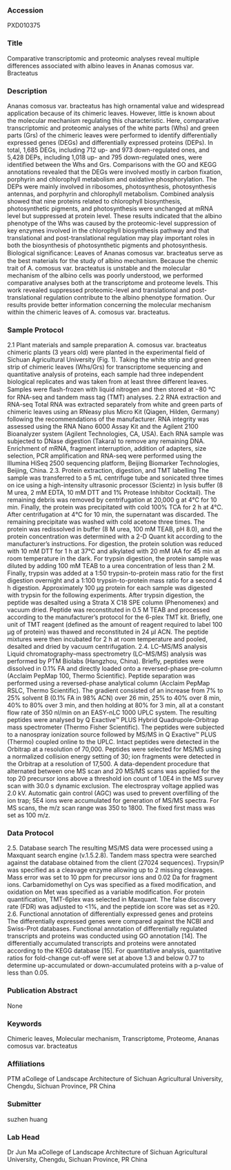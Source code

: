 ### Accession
PXD010375

### Title
Comparative transcriptomic and proteomic analyses reveal multiple differences associated with albino leaves in Ananas comosus var. Bracteatus

### Description
Ananas comosus var. bracteatus has high ornamental value and widespread application because of its chimeric leaves. However, little is known about the molecular mechanism regulating this characteristic. Here, comparative transcriptomic and proteomic analyses of the white parts (Whs) and green parts (Grs) of the chimeric leaves were performed to identify differentially expressed genes (DEGs) and differentially expressed proteins (DEPs). In total, 1,685 DEGs, including 712 up- and 973 down-regulated ones, and 5,428 DEPs, including 1,018 up- and 795 down-regulated ones, were identified between the Whs and Grs. Comparisons with the GO and KEGG annotations revealed that the DEGs were involved mostly in carbon fixation, porphyrin and chlorophyll metabolism and oxidative phosphorylation. The DEPs were mainly involved in ribosomes, photosynthesis, photosynthesis antennas, and porphyrin and chlorophyll metabolism. Combined analysis showed that nine proteins related to chlorophyll biosynthesis, photosynthetic pigments, and photosynthesis were unchanged at mRNA level but suppressed at protein level. These results indicated that the albino phenotype of the Whs was caused by the proteomic-level suppression of key enzymes involved in the chlorophyll biosynthesis pathway and that translational and post-translational regulation may play important roles in both the biosynthesis of photosynthetic pigments and photosynthesis.  Biological signiﬁcance: Leaves of Ananas comosus var. bracteatus serve as the best materials for the study of albino mechanism. Because the chemic trait of A. comosus var. bracteatus is unstable and the molecular mechanism of the albino cells was poorly understood, we performed comparative analyses both at the transcriptome and proteome levels. This work revealed suppressed proteomic-level and translational and post-translational regulation contribute to the albino phenotype formation. Our results provide better information concerning the molecular mechanism within the chimeric leaves of A. comosus var. bracteatus.

### Sample Protocol
2.1 Plant materials and sample preparation    A. comosus var. bracteatus chimeric plants (3 years old) were planted in the experimental field of Sichuan Agricultural University (Fig. 1). Taking the white strip and green strip of chimeric leaves (Whs/Grs) for transcriptome sequencing and quantitative analysis of proteins, each sample had three independent biological replicates and was taken from at least three different leaves. Samples were ﬂash-frozen with liquid nitrogen and then stored at −80 °C for RNA-seq and tandem mass tag (TMT) analyses. 2.2 RNA extraction and RNA-seq    Total RNA was extracted separately from white and green parts of chimeric leaves using an RNeasy plus Micro Kit (Qiagen, Hilden, Germany) following the recommendations of the manufacturer. RNA integrity was assessed using the RNA Nano 6000 Assay Kit and the Agilent 2100 Bioanalyzer system (Agilent Technologies, CA, USA). Each RNA sample was subjected to DNase digestion (Takara) to remove any remaining DNA. Enrichment of mRNA, fragment interruption, addition of adapters, size selection, PCR amplification and RNA-seq were performed using the Illumina HiSeq 2500 sequencing platform, Beijing Biomarker Technologies, Beijing, China.  2.3. Protein extraction, digestion, and TMT labelling    The sample was transferred to a 5 mL centrifuge tube and sonicated three times on ice using a high-intensity ultrasonic processor (Scientz) in lysis buffer (8 M urea, 2 mM EDTA, 10 mM DTT and 1% Protease Inhibitor Cocktail). The remaining debris was removed by centrifugation at 20,000 g at 4℃ for 10 min. Finally, the protein was precipitated with cold 100% TCA for 2 h at 4℃. After centrifugation at 4℃ for 10 min, the supernatant was discarded. The remaining precipitate was washed with cold acetone three times. The protein was redissolved in buffer (8 M urea, 100 mM TEAB, pH 8.0), and the protein concentration was determined with a 2-D Quant kit according to the manufacturer’s instructions.  For digestion, the protein solution was reduced with 10 mM DTT for 1 h at 37℃ and alkylated with 20 mM IAA for 45 min at room temperature in the dark. For trypsin digestion, the protein sample was diluted by adding 100 mM TEAB to a urea concentration of less than 2 M. Finally, trypsin was added at a 1:50 trypsin-to-protein mass ratio for the first digestion overnight and a 1:100 trypsin-to-protein mass ratio for a second 4 h digestion. Approximately 100 μg protein for each sample was digested with trypsin for the following experiments.  After trypsin digestion, the peptide was desalted using a Strata X C18 SPE column (Phenomenex) and vacuum dried. Peptide was reconstituted in 0.5 M TEAB and processed according to the manufacturer’s protocol for the 6-plex TMT kit. Briefly, one unit of TMT reagent (defined as the amount of reagent required to label 100 μg of protein) was thawed and reconstituted in 24 μl ACN. The peptide mixtures were then incubated for 2 h at room temperature and pooled, desalted and dried by vacuum centrifugation.  2.4. LC–MS/MS analysis     Liquid chromatography–mass spectrometry (LC–MS/MS) analysis was performed by PTM Biolabs (Hangzhou, China). Briefly, peptides were dissolved in 0.1% FA and directly loaded onto a reversed-phase pre-column (Acclaim PepMap 100, Thermo Scientific). Peptide separation was performed using a reversed-phase analytical column (Acclaim PepMap RSLC, Thermo Scientific).   The gradient consisted of an increase from 7% to 25% solvent B (0.1% FA in 98% ACN) over 26 min, 25% to 40% over 8 min, 40% to 80% over 3 min, and then holding at 80% for 3 min, all at a constant flow rate of 350 nl/min on an EASY-nLC 1000 UPLC system. The resulting peptides were analysed by Q Exactive™ PLUS Hybrid Quadrupole-Orbitrap mass spectrometer (Thermo Fisher Scientific).  The peptides were subjected to a nanospray ionization source followed by MS/MS in Q Exactive™ PLUS (Thermo) coupled online to the UPLC. Intact peptides were detected in the Orbitrap at a resolution of 70,000. Peptides were selected for MS/MS using a normalized collision energy setting of 30; ion fragments were detected in the Orbitrap at a resolution of 17,500. A data-dependent procedure that alternated between one MS scan and 20 MS/MS scans was applied for the top 20 precursor ions above a threshold ion count of 1.0E4 in the MS survey scan with 30.0 s dynamic exclusion. The electrospray voltage applied was 2.0 kV. Automatic gain control (AGC) was used to prevent overfilling of the ion trap; 5E4 ions were accumulated for generation of MS/MS spectra. For MS scans, the m/z scan range was 350 to 1800. The fixed first mass was set as 100 m/z.

### Data Protocol
2.5. Database search    The resulting MS/MS data were processed using a Maxquant search engine (v.1.5.2.8). Tandem mass spectra were searched against the database obtained from the client (27024 sequences). Trypsin/P was specified as a cleavage enzyme allowing up to 2 missing cleavages. Mass error was set to 10 ppm for precursor ions and 0.02 Da for fragment ions. Carbamidomethyl on Cys was specified as a fixed modification, and oxidation on Met was specified as a variable modification. For protein quantification, TMT-6plex was selected in Maxquant. The false discovery rate (FDR) was adjusted to <1%, and the peptide ion score was set as ≥20. 2.6. Functional annotation of differentially expressed genes and proteins    The differentially expressed genes were compared against the NCBI and Swiss-Prot databases. Functional annotation of differentially regulated transcripts and proteins was conducted using GO annotation [14]. The differentially accumulated transcripts and proteins were annotated according to the KEGG database [15]. For quantitative analysis, quantitative ratios for fold-change cut-off were set at above 1.3 and below 0.77 to determine up-accumulated or down-accumulated proteins with a p-value of less than 0.05.

### Publication Abstract
None

### Keywords
Chimeric leaves, Molecular mechanism, Transcriptome, Proteome, Ananas comosus var. bracteatus

### Affiliations
PTM
aCollege of Landscape Architecture of Sichuan Agricultural University, Chengdu, Sichuan Province, PR China

### Submitter
suzhen huang

### Lab Head
Dr Jun Ma
aCollege of Landscape Architecture of Sichuan Agricultural University, Chengdu, Sichuan Province, PR China


